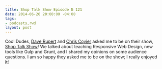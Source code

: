 ```yaml
---
title: Shop Talk Show Episode № 121
date: 2014-06-26 20:00:00 -04:00
tags:
- podcasts,rwd
layout: post
---
```


Cool Dudes, [Dave Rupert](https://twitter.com/davatron5000) and [Chris Coyier](https://twitter.com/chriscoyier) asked me to be on their show, [Shop Talk Show](http://shoptalkshow.com/episodes/121-sam-kapila/)! We talked about teaching Responsive Web Design, new tools like Gulp and Grunt, and I shared my opinions on some audience questions. I am so happy they asked me to be on the show; I really enjoyed it!




